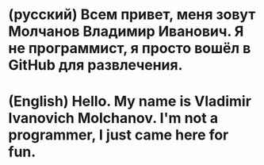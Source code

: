 # (русский) Всем привет, меня зовут Молчанов Владимир Иванович. Я не программист, я просто вошёл в GitHub для развлечения. 
# (English) Hello. My name is Vladimir Ivanovich Molchanov. I'm not a programmer, I just came here for fun.
